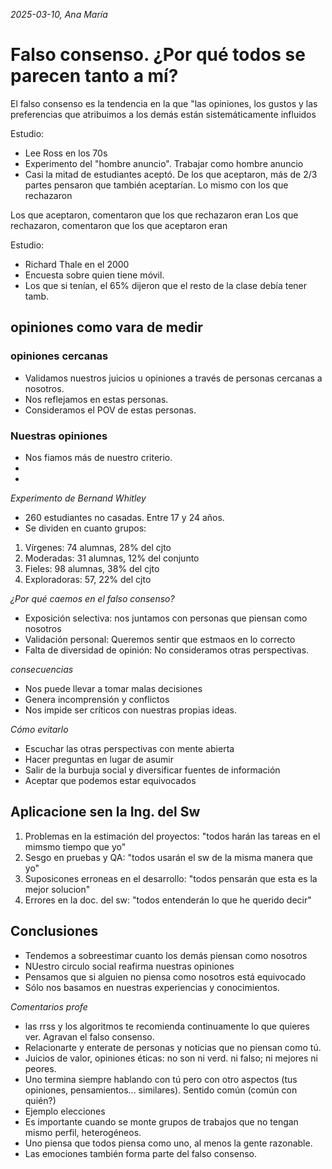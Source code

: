 *2025-03-10, Ana María*

# Falso consenso. ¿Por qué todos se parecen tanto a mí?

El falso consenso es la tendencia en la que "las opiniones, los gustos y las preferencias que atribuimos a los demás están sistemáticamente influidos 

Estudio:
- Lee Ross en los 70s
- Experimento del "hombre anuncio". Trabajar como hombre anuncio
- Casi la mitad de estudiantes aceptó. De los que aceptaron, más de 2/3 partes pensaron que también aceptarían. Lo mismo con los que rechazaron

Los que aceptaron, comentaron que los que rechazaron eran 
Los que rechazaron, comentaron que los que aceptaron eran 

Estudio:
- Richard Thale en el 2000
- Encuesta sobre quien tiene móvil.
- Los que si tenían, el 65% dijeron que el resto de la clase debía tener tamb.

## opiniones como vara de medir
### opiniones cercanas
- Validamos nuestros juicios u opiniones a través de personas cercanas a nosotros.
- Nos reflejamos en estas personas.
- Consideramos el POV de estas personas.

### Nuestras opiniones
- Nos fiamos más de nuestro criterio.
- 
- 

*Experimento de Bernand Whitley*
- 260 estudiantes no casadas. Entre 17 y 24 años.
- Se dividen en cuanto grupos:
1. Vírgenes: 74 alumnas, 28% del cjto
2. Moderadas: 31 alumnas, 12% del conjunto
3. Fieles: 98 alumnas, 38% del cjto
4. Exploradoras: 57, 22% del cjto

*¿Por qué caemos en el falso consenso?*
- Exposición selectiva: nos juntamos con personas que piensan como nosotros
- Validación personal: Queremos sentir que estmaos en lo correcto
- Falta de diversidad de opinión: No consideramos otras perspectivas.

*consecuencias*
- Nos puede llevar a tomar malas decisiones
- Genera incomprensión y conflictos
- Nos impide ser críticos con nuestras propias ideas.

*Cómo evitarlo*
- Escuchar las otras perspectivas con mente abierta
- Hacer preguntas en lugar de asumir
- Salir de la burbuja social y diversificar fuentes de información
- Aceptar que podemos estar equivocados

## Aplicacione sen la Ing. del Sw
1. Problemas en la estimación del proyectos: "todos harán las tareas en el mimsmo tiempo que yo"
2. Sesgo en pruebas y QA: "todos usarán el sw de la misma manera que yo"
3. Suposicones erroneas en el desarrollo: "todos pensarán que esta es la mejor solucion"
4. Errores en la doc. del sw: "todos entenderán lo que he querido decir"

## Conclusiones
- Tendemos a sobreestimar cuanto los demás piensan como nosotros
- NUestro circulo social reafirma nuestras opiniones
- Pensamos que si alguien no piensa como nosotros está equivocado
- Sólo nos basamos en nuestras experiencias y conocimientos.

*Comentarios profe*
- las rrss y los algoritmos te recomienda continuamente lo que quieres ver. Agravan el falso consenso.
- Relacionarte y enterate de personas y noticias que no piensan como tú.
- Juicios de valor, opiniones éticas: no son ni verd. ni falso; ni mejores ni peores.
- Uno termina siempre hablando con tú pero con otro aspectos (tus opiniones, pensamientos... similares). Sentido común (común con quién?)
- Ejemplo elecciones
- Es importante cuando se monte grupos de trabajos que no tengan mismo perfil, heterogéneos.
- Uno piensa que todos piensa como uno, al menos la gente razonable.
- Las emociones también forma parte del falso consenso.

